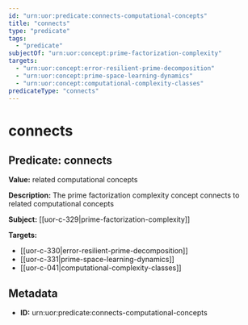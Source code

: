```yaml
---
id: "urn:uor:predicate:connects-computational-concepts"
title: "connects"
type: "predicate"
tags:
  - "predicate"
subjectOf: "urn:uor:concept:prime-factorization-complexity"
targets:
  - "urn:uor:concept:error-resilient-prime-decomposition"
  - "urn:uor:concept:prime-space-learning-dynamics"
  - "urn:uor:concept:computational-complexity-classes"
predicateType: "connects"
---
```


# connects

## Predicate: connects

**Value:** related computational concepts

**Description:** The prime factorization complexity concept connects to related computational concepts

**Subject:** [[uor-c-329|prime-factorization-complexity]]

**Targets:**

- [[uor-c-330|error-resilient-prime-decomposition]]
- [[uor-c-331|prime-space-learning-dynamics]]
- [[uor-c-041|computational-complexity-classes]]

## Metadata

- **ID:** urn:uor:predicate:connects-computational-concepts
